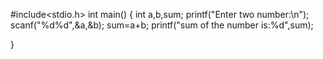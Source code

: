 #include<stdio.h>
int main()
{
    int a,b,sum;
    printf("Enter two number:\n");
    scanf("%d%d",&a,&b);
    sum=a+b;
    printf("sum of the number is:%d",sum);

}
